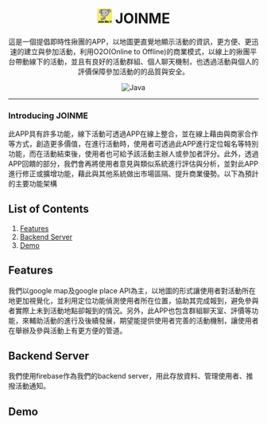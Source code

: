 # <div align="center"><img src="docs/logo.jpg" alt="icon" width=30> JOINME</div>

<div align="center">這是一個提倡即時性揪團的APP，以地圖更直覺地顯示活動的資訊，更方便、更迅速的建立與參加活動，利用O2O(Online to Offline)的商業模式，以線上的揪團平台帶動線下的活動，並且有良好的活動群組、個人聊天機制，也透過活動與個人的評價保障參加活動的的品質與安全。


![Java](https://img.shields.io/badge/Java-Language-red?logo=java)

</div>

***

### Introducing JOINME

此APP具有許多功能，線下活動可透過APP在線上整合，並在線上藉由與商家合作等方式，創造更多價值，在進行活動時，使用者可透過此APP進行定位報名等特別功能，而在活動結束後，使用者也可給予該活動主辦人或參加者評分。此外，透過APP回饋的部分，我們會再將使用者意見與類似系統進行評估與分析，並對此APP進行修正或擴增功能，藉此與其他系統做出市場區隔、提升商業優勢。以下為預計的主要功能架構

## List of Contents

1. [Features](#features)
2. [Backend Server](#backendserver)
3. [Demo](#demo)

<h2 id="features">Features</h2>

我們以google map及google place API為主，以地圖的形式讓使用者對活動所在地更加視覺化，並利用定位功能偵測使用者所在位置，協助其完成報到，避免參與者實際上未到活動地點卻報到的情況。另外，此APP也包含群組聊天室、評價等功能，來輔助活動的進行及後續發展，期望能提供使用者完善的活動機制，讓使用者在舉辦及參與活動上有更方便的管道。

<h2 id="backendserver">Backend Server</h2>

我們使用firebase作為我們的backend server，用此存放資料、管理使用者、推撥活動通知。

<h2 id="demo">Demo</h2>
